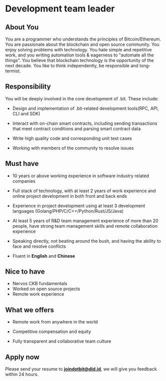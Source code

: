 # Development team leader

## About You

You are a programmer who understands the principles of Bitcoin/Ethereum. You are passionate about the blockchain and open source community. You enjoy solving problems with technology. You hate simple and repetitive work, and you writing automation tools & eagerness to "automate all the things". You believe that blockchain technology is the opportunity of the next decade. You like to think independently, be responsible and long-termist.

## Responsibility

You will be deeply involved in the core development of .bit. These include:

- Design and implementation of .bit-related development tools(RPC, API, CLI and SDK)

- Interact with on-chain smart contracts, including sending transactions that meet contract conditions and parsing smart contract data

- Write high quality code and corresponding unit test cases

- Working with members of the community to resolve issues

## Must have

- 10 years or above working experience in software industry related companies

- Full stack of technology, with at least 2 years of work experience and online project development in both front and back ends

- Experience in project development using at least 3 development languages (Golang/PHP/C/C++/Python/Rust/JS/Java)

- At least 5 years of R&D team management experience of more than 20 people, have strong team management skills and remote collaboration experience

- Speaking directly, not beating around the bush, and having the ability to face and resolve conflicts

- Fluent in **English** and **Chinese**

## Nice to have

- Nervos CKB fundamentals
- Worked on open source projects
- Remote work experience

## What we offers

- Remote work from anywhere in the world

- Competitive compensation and equity

- Fully transparent and collaborative team culture

## Apply now

Please send your resume to **joindotbit@did.id**, we will give you feedback within 24 hours.

